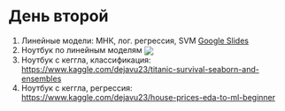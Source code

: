 # День второй

1. Линейные модели: МНК, лог. регрессия, SVM [Google Slides](https://docs.google.com/presentation/d/1Nh59nxrhMeHyS3w6jnpLvcTXXVkDWR1iI4hNZ6ciDKs)
2. Ноутбук по линейным моделям [<img src="https://colab.research.google.com/assets/colab-badge.svg" align="center">](https://colab.research.google.com/github/hocop/sberbank_madmo/blob/master/day_3/seminar1_linear_models.ipynb)
3. Ноутбук с кеггла, классификация: https://www.kaggle.com/dejavu23/titanic-survival-seaborn-and-ensembles
4. Ноутбук с кеггла, регрессия: https://www.kaggle.com/dejavu23/house-prices-eda-to-ml-beginner
